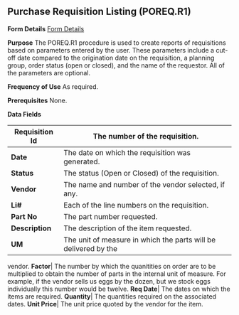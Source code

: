## Purchase Requisition Listing (POREQ.R1)
<PageHeader />

**Form Details**
[Form Details](../POREQ-R1-1/README.md)

**Purpose**
The POREQ.R1 procedure is used to create reports of requisitions based on
parameters entered by the user. These parameters include a cut-off date
compared to the origination date on the requisition, a planning group, order
status (open or closed), and the name of the requestor. All of the parameters
are optional.

**Frequency of Use**
As required.

**Prerequisites**
None.

**Data Fields**

| **Requisition Id** | The number of the requisition.                                  |
| ------------------ | --------------------------------------------------------------- |
| **Date**           | The date on which the requisition was generated.                |
| **Status**         | The status (Open or Closed) of the requisition.                 |
| **Vendor**         | The name and number of the vendor selected, if any.             |
| **Li#**            | Each of the line numbers on the requisition.                    |
| **Part No**        | The part number requested.                                      |
| **Description**    | The description of the item requested.                          |
| **UM**             | The unit of measure in which the parts will be delivered by the |
vendor.
**Factor**|  The number by which the quanitities on order are to be multiplied
to obtain the number of parts in the internal unit of measure. For example, if
the vendor sells us eggs by the dozen, but we stock eggs individually this
number would be twelve.
**Req Date**|  The dates on which the items are required.
**Quantity**|  The quantities required on the associated dates.
**Unit Price**|  The unit price quoted by the vendor for the item.

<badge text= "Version 8.10.57 " vertical="middle" />

<PageFooter />
